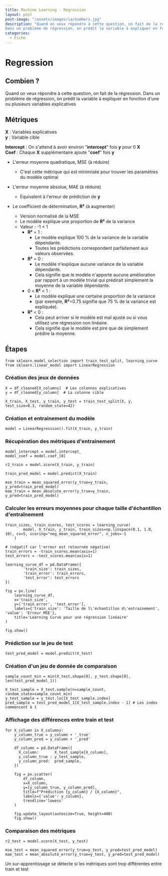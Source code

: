 ```yaml
---
title: Machine Learning - Regression
layout: post  
post-image: "/assets/images/ia/numbers.jpg"  
description: "Quand on veux répondre à cette question, on fait de la régression.
Dans un problème de régression, on prédit la variable à expliquer en fonction d'une ou plusieurs variables explicatives"  
categories:
  - Fiche
---
```


# Regression

## Combien ?

Quand on veux répondre à cette question, on fait de la régression.
Dans un problème de régression, on prédit la variable à expliquer en fonction d'une ou plusieurs variables explicatives

## Métriques

**X** : Variables explicatives  
**y** : Variable cible  

**Intercept** : On s'attend à avoir environ "**intercept**" fois **y** pour 0 **X**  
**Coef** : Chaque **X** supplémentaire ajoute "**coef**" fois **y**  

- L'erreur moyenne quadratique, MSE (à réduire)
  - C'est cette métrique qui est minimisée pour trouver les paramètres du modèle optimal
- L'erreur moyenne absolue, MAE (à réduire)
  - Equivalent à l'erreur de prédiction de **y**

- Le coefficient de détermination, **R²** (à augmenter)
  - Version normalisé de la MSE
  - Le modèle explique une proportion de **R²** de la variance
  - Valeur : -1 < 1
    - **R²** = 1 :  
        - Le modèle explique 100 % de la variance de la variable dépendante.
        - Toutes les prédictions correspondent parfaitement aux valeurs observées.
    - **R²** = 0 :
        - Le modèle n'explique aucune variance de la variable dépendante.
        - Cela signifie que le modèle n'apporte aucune amélioration par rapport à un modèle trivial qui prédirait simplement la moyenne de la variable dépendante.
    - 0 < **R²** < 1 :
        - Le modèle explique une certaine proportion de la variance 
        - (par exemple, **R²**=0.75 signifie que 75 % de la variance est expliquée).
    - **R²** < 0 :
        - Cela peut arriver si le modèle est mal ajusté ou si vous utilisez une régression non linéaire. 
        - Cela signifie que le modèle est pire que de simplement prédire la moyenne.

## Étapes

```
from sklearn.model_selection import train_test_split, learning_curve
from sklearn.linear_model import LinearRegression
```

### Création des jeux de données
```
X = df_cleaned[X_columns]  # Les colonnes explicatives
y = df_cleaned[y_column]  # La colonne cible

X_train, X_test, y_train, y_test = train_test_split(X, y, test_size=0.3, random_state=42)
```

### Création et entrainement du modèle  
`model = LinearRegression().fit(X_train, y_train)`

### Récupération des métriques d'entrainement
```
model_intercept = model.intercept_
model_coef = model.coef_[0]

r2_train = model.score(X_train, y_train)
    
train_pred_model = model.predict(X_train)
    
mse_train = mean_squared_error(y_true=y_train, y_pred=train_pred_model)
mae_train = mean_absolute_error(y_true=y_train, y_pred=train_pred_model)
```

### Calculer les erreurs moyennes pour chaque taille d'échantillon d'entraînement
```
train_sizes, train_scores, test_scores = learning_curve(
        model, X_train, y_train, train_sizes=np.linspace(0.1, 1.0, 10), cv=5, scoring="neg_mean_squared_error", n_jobs=-1
    )
    
# (négatif car l'erreur est retournée négative)
train_errors = -train_scores.mean(axis=1)
test_errors = -test_scores.mean(axis=1)

learning_curve_df = pd.DataFrame({
        'train_size': train_sizes,
        'train_error': train_errors,
        'test_error': test_errors
})

fig = px.line(
    learning_curve_df, 
    x='train_size', 
    y=['train_error', 'test_error'],
    labels={'train_size': 'Taille de l\'échantillon d\'entrainement', 'value': 'Erreur MSE'},
    title='Learning Curve pour une régression linéaire'
)

fig.show()
```

### Prédiction sur le jeu de test
`test_pred_model = model.predict(X_test)`

### Création d'un jeu de donnée de comparaison
```
sample_count_min = min(X_test.shape[0], y_test.shape[0], len(test_pred_model_1))

X_test_sample = X_test.sample(n=sample_count, random_state=sample_count_min)
y_test_sample = y_test.loc[X_test_sample.index]
pred_sample = test_pred_model_1[X_test_sample.index - 1] # Les index commencent à 1
```

### Affichage des différences entre train et test
``` 
for X_column in X_columns:
    y_column_true = y_column + '_true'
    y_column_pred = y_column + '_pred'

    df_column = pd.DataFrame({
      X_column:       X_test_sample[X_column],
      y_column_true : y_test_sample,
      y_column_pred:  pred_sample,
    }) 

    fig = px.scatter(
        df_column, 
        x=X_column, 
        y=[y_column_true, y_column_pred], 
        title=f"Prédiction {y_column} / {X_column}",
        labels={'value': y_column},
        trendline='lowess'
    )
    
    fig.update_layout(autosize=True, height=400)
    fig.show()
```

### Comparaison des métriques 
```
r2_test = model.score(X_test, y_test)

mse_test = mean_squared_error(y_true=y_test, y_pred=test_pred_model)
mae_test = mean_absolute_error(y_true=y_test, y_pred=test_pred_model)
```
Un sur-apprentissage se détecte si les métriques sont trop différentes entre train et test